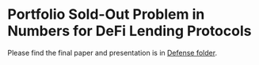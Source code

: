 # Portfolio Sold-Out Problem in Numbers for DeFi Lending Protocols
 
Please find the final paper and presentation is in [Defense folder](https://github.com/waralak/thesis_waralak/tree/main/Defense).
